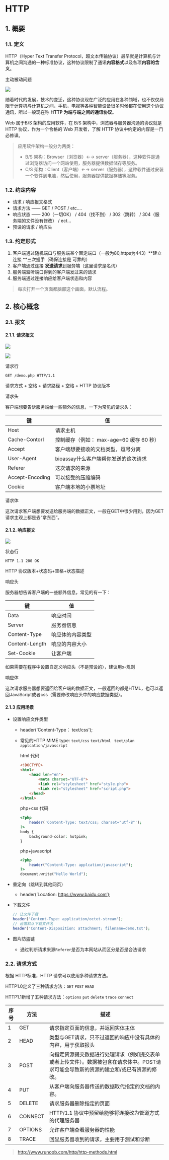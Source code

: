 # HTTP



## 1. 概要



### 1.1. 定义

HTTP（Hyper Text Transfer Protocol，超文本传输协议）最早就是计算机与计算机之间沟通的一种标准协议，这种协议限制了通讯**内容格式**以及各项**内容的含义**。

主动被动问题

![](Web/img/HTTP传输.png)

随着时代的发展，技术的变迁，这种协议现在广泛的应用在各种领域，也不仅仅局限于计算机与计算机之间，手机，电视等各种智能设备很多时候都在使用这个协议通讯，所以一般现在称 **HTTP 为端与端之间的通讯协议**。

Web 属于B/S 架构的应用软件，在 B/S 架构中，浏览器与服务器沟通的协议就是 HTTP 协议，作为一个合格的 Web 开发者，了解 HTTP 协议中约定的内容是一门必修课。

> 应用软件架构一般分为两类：
>
> + B/S 架构：Browser（浏览器）←→ server（服务器），这种软件是通过浏览器访问一个网站使用，服务器提供数据储存等服务。
> + C/S 架构：Client（客户端）←→ server（服务器），这种软件通过安装一个软件到电脑，然后使用，服务器提供数据存储等服务。

### 1.2. 约定内容

+ 请求 / 响应报文格式
+ 请求方法 —— GET / POST / etc....
+ 响应状态 —— 200（一切OK） / 404（找不到） / 302（跳转） / 304（服务端的文件没有修改） / ect...
+ 预设的请求 / 响应头



### 1.3. 约定形式

1. 客户端通过随机端口与服务端某个固定端口（一般为80,https为443）**建立连接 **三次握手（确保连接是 可靠的）
2. 客户端通过连接 **发送请求**到服务端（这里请求是名词）
3. 服务端监听端口得到的客户端发过来的请求
4. 服务端通过连接响应给客户端状态和内容 

> 每次打开一个页面都脑部这个画面，默认流程。

## 2. 核心概念

### 2.1. 报文

#### 2.1.1. 请求报文

![ ](Web\img\请求报文.png)

![](Web\img\请求报文格式.png)

请求行

`GET /demo.php HTTP/1.1`

请求方式 + 空格 + 请求路径 + 空格 + HTTP 协议版本

请求头

客户端想要告诉服务端给一些额外的信息，一下为常见的请求头：

| 键              | 值                                       |
| --------------- | ---------------------------------------- |
| Host            | 请求主机                                 |
| Cache-Contorl   | 控制缓存（例如： max-age=60 缓存 60 秒） |
| Accept          | 客户端想要接收的文档类型，逗号分离       |
| User-Agent      | bioassay什么客户端帮你发送的这次请求     |
| Referer         | 这次请求的来源                           |
| Accept-Encoding | 可以接受的压缩编码                       |
| Cookie          | 客户端本地的小票地址                     |

请求体

这次请求客户端想要发送给服务端的数据正文，一般在GET中很少用到，因为GET请求主观上都是去“拿东西”。

#### 2.1.2. 响应报文

![](D:\GitHub\Web\img\响应报文.png)

状态行

`HTTP 1.1 200 OK `

HTTP 协议版本+状态码+空格+状态描述

响应头

服务器想告诉客户端的一些额外信息，常见的有一下：

| 键             | 值               |
| -------------- | ---------------- |
| Data           | 响应时间         |
| Server         | 服务器信息       |
| Content-Type   | 响应体的内容类型 |
| Content-Length | 响应的内容大小   |
| Set-Cookle     | 让客户端         |

如果需要在程序中设置自定义响应头（不是预设的），建议用x-<Property-Name>规则

响应体

这次请求服务器想要返回给客户端的数据正文，一般返回的都是HTML，也可以返回JavaScript或者css（需要修改响应头中的响应数据类型）。

#### 2.1.3 应用场景

+ 设置响应文件类型
  + header('Content-Type： text/css');

  + 常见的HTTP MIME type: `text/css` `text/html ` `text/plan` `applcation/javascript`

    html 代码

    ```html
    <!DOCTYPE>
    <html>
        <head len="en">
            <meta charset="UTF-8">
            <link rel="stylesheet" href="style.php">
            <link rel="stylesheet" href="script.php">
        </head>
    </html>
    ```

    php+css 代码

    ```php
    <?php
    	header('Content-Type: text/css; charset="utf-8"');
    ?>
    body {
    	background-color: hotpink;
    }
    ```

    php+javascript

    ```php
    <?php
    	header("Content-Type: applcation/javascript");
    ?>
    document.write("Hello World");
    ```

+ 重定向（跳转到其他网页）

  + header(’Location: https://www.baidu.com‘);

+ 下载文件

  ```php
  // 让文件下载
  header('Content-Type: application/octet-stream');
  // 设置默认下载文件名
  header('Content-Disposition: attachment; filename=demo.txt');
  ```

+ 图片防盗链

  + 通过判断请求来源`Referer`是否为本网站从而区分是否是合法请求



### 2.2. 请求方式

根据 HTTP标准，HTTP 请求可以使用多种请求方法。

HTTP1.0定义了三种请求方法：`GET` `POST` `HEAD`

HTTP1.1新增了五种请求方法：`options` `put` `delete` `trace` `connect`

| 序号 | 方法    | 描述                                                         |
| ---- | ------- | ------------------------------------------------------------ |
| 1    | GET     | 请求指定页面的信息，并返回实体主体                           |
| 2    | HEAD    | 类型与GET请求，只不过返回的响应中没有具体的内容，用于获取报头 |
| 3    | POST    | 向指定资源提交数据进行处理请求（例如提交表单或者上传文件）。数据被包含在请求体中。POST请求可能会导致新的资源的建立和/或已有资源的修改。 |
| 4    | PUT     | 从客户端向服务器传送的数据取代指定的文档的内容。             |
| 5    | DELETE  | 请求服务器删除指定的页面                                     |
| 6    | CONNECT | HTTP/1.1 协议中预留给能够将连接改为管道方式的代理服务器      |
| 7    | OPTIONS | 允许客户端查看服务器的性能                                   |
| 8    | TRACE   | 回显服务器收到的请求，主要用于测试和诊断                     |



>http://www.runoob.com/http/http-methods.html
